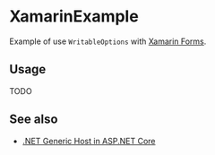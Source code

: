 # XamarinExample

Example of use `WritableOptions` with [Xamarin Forms](https://learn.microsoft.com/xamarin/xamarin-forms/).

## Usage

TODO

## See also

- [.NET Generic Host in ASP.NET Core](https://learn.microsoft.com/aspnet/core/fundamentals/host/generic-host)
